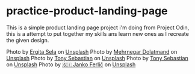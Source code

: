 # practice-product-landing-page

This is a simple product landing page project i'm doing from Project Odin, this is a attempt to put together my skills ans learn new ones as I recreate the given design.

Photo by <a
                    href="https://unsplash.com/@gitsela?utm_source=unsplash&utm_medium=referral&utm_content=creditCopyText">Ergita
                    Sela</a> on <a
                    href="https://unsplash.com/s/photos/books?utm_source=unsplash&utm_medium=referral&utm_content=creditCopyText">Unsplash</a>
Photo by <a
                    href="https://unsplash.com/@mehrinegarin?utm_source=unsplash&utm_medium=referral&utm_content=creditCopyText">Mehrnegar
                    Dolatmand</a> on <a
                    href="https://unsplash.com/s/photos/books?utm_source=unsplash&utm_medium=referral&utm_content=creditCopyText">Unsplash</a>
Photo by <a
                    href="https://unsplash.com/@tonyzebastian?utm_source=unsplash&utm_medium=referral&utm_content=creditCopyText">Tony
                    Sebastian</a> on <a
                    href="https://unsplash.com/s/photos/books?utm_source=unsplash&utm_medium=referral&utm_content=creditCopyText">Unsplash</a>
Photo by <a
                    href="https://unsplash.com/@tonyzebastian?utm_source=unsplash&utm_medium=referral&utm_content=creditCopyText">Tony
                    Sebastian</a> on <a
                    href="https://unsplash.com/s/photos/books?utm_source=unsplash&utm_medium=referral&utm_content=creditCopyText">Unsplash</a>
Photo by <a
                    href="https://unsplash.com/@itfeelslikefilm?utm_source=unsplash&utm_medium=referral&utm_content=creditCopyText">🇸🇮
                    Janko Ferlič</a> on <a
                    href="https://unsplash.com/s/photos/books?utm_source=unsplash&utm_medium=referral&utm_content=creditCopyText">Unsplash</a>